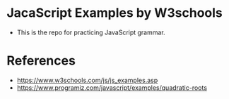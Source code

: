 # JacaScript Examples by W3schools
- This is the repo for practicing JavaScript grammar.

# References
- https://www.w3schools.com/js/js_examples.asp
- https://www.programiz.com/javascript/examples/quadratic-roots